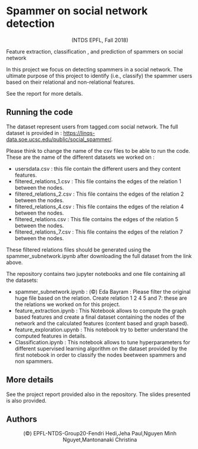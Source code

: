 # Spammer on social network detection
<p> <center> (NTDS EPFL, Fall 2018)</center>  </p>
<p> Feature extraction, classification , and prediction of spammers on social network

In this project we focus on detecting spammers in a social network. The ultimate purpose of this project to identify (i.e., classify) the spammer users based on their relational and non-relational features.</p>
See the report for more details. </p>

## Running the code

The dataset represent users from tagged.com social network. The full dataset is provided in : https://linqs-data.soe.ucsc.edu/public/social_spammer/. </p>

Please think to change the name of the csv files to be able to run the code. These are the name of the different datasets we worked on : 
* usersdata.csv : this file contain the different users and they content features.
* filtered_relations_1.csv : This file  contains the edges of the relation 1 between the nodes. 
* filtered_relations_2.csv : This file  contains the edges of the relation 2 between the nodes. 
* filtered_relations_4.csv : This file  contains the edges of the relation 4 between the nodes.
* filtered_relations.csv : This file  contains the edges of the relation 5 between the nodes.
* filtered_relations_7.csv : This file  contains the edges of the relation 7 between the nodes.

These filtered relations files should be generated using the spammer_subnetwork.ipynb after downloading the full dataset from the link above. </p>
              
The repository contains two jupyter notebooks and one file containing all the datasets:
* spammer_subnetwork.ipynb : (©) Eda Bayram : Please  filter the original huge file based on the relation. Create relation 1 2 4 5 and 7: these are the relations we worked on for this project.
* feature_extraction.ipynb : This Notebook allows to compute the graph based features and create a final dataset containing the nodes of the network and the calculated features (content based and graph based).
* feature_exploration.upynb : This notebook try to better understand the computed features in details. 
* Classification.ipynb : This notebook allows to tune hyperparameters for different supervised learning algorithm on the dataset provided by the first notebook in order to classify the nodes beetween spammers and non spammers.</p>
 
## More details
See the project report provided also in the repository. The slides presented is also provided.


## Authors
<p> <center> (©) EPFL-NTDS-Group20-Fendri Hedi,Jeha Paul,Nguyen Minh Nguyet,Mantonanaki Christina  </center> </p>

